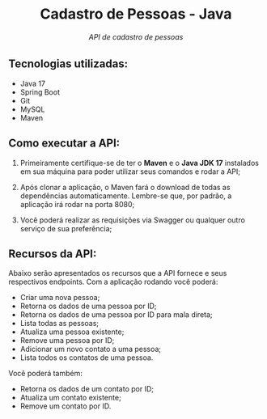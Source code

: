 # <center> Cadastro de Pessoas - Java </center>

###### <center>API de cadastro de pessoas</center>

## Tecnologias utilizadas:

- Java 17
- Spring Boot
- Git
- MySQL
- Maven

## Como executar a API:

1. Primeiramente certifique-se de ter o <strong>Maven</strong> e o <strong>Java JDK 17</strong> instalados em
   sua máquina para poder utilizar seus comandos e rodar a API;

2. Após clonar a aplicação, o Maven fará o download de todas as dependências automaticamente. Lembre-se que, por padrão, a aplicação irá rodar na porta 8080;

3. Você poderá realizar as requisições via Swagger ou qualquer outro serviço de sua preferência;

## Recursos da API:

Abaixo serão apresentados os recursos que a API fornece e seus respectivos endpoints.
Com a aplicação rodando você poderá:

- Criar uma nova pessoa;
- Retorna os dados de uma pessoa por ID;
- Retorna os dados de uma pessoa por ID para mala direta;
- Lista todas as pessoas;
- Atualiza uma pessoa existente;
- Remove uma pessoa por ID;
- Adicionar um novo contato a uma pessoa;
- Lista todos os contatos de uma pessoa.

Você poderá também:

- Retorna os dados de um contato por ID;
- Atualiza um contato existente;
- Remove um contato por ID.